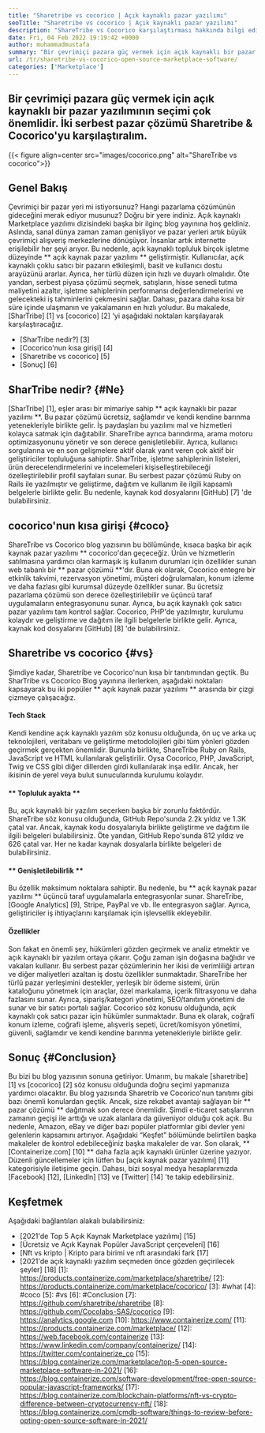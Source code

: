 ```yaml
---
title: "Sharetribe vs cocorico | Açık kaynaklı pazar yazılımı" 
seoTitle: "Sharetribe vs cocorico | Açık kaynaklı pazar yazılımı" 
description: "ShareTribe vs Cocorico karşılaştırması hakkında bilgi edinmek için bu makaleyi inceleyin. Satış ve Pazarı beslemek için açık kaynaklı bir pazar çözümü kurun." 
date: Fri, 04 Feb 2022 19:19:42 +0000
author: muhammadmustafa
summary: "Bir çevrimiçi pazara güç vermek için açık kaynaklı bir pazar yazılımının seçimi çok önemlidir. İki Serbest Pazar Çözümü Sharetribe & amp; COCORICO." 
url: /tr/sharetribe-vs-cocorico-open-source-marketplace-software/
categories: ['Marketplace']
---
```


## Bir çevrimiçi pazara güç vermek için açık kaynaklı bir pazar yazılımının seçimi çok önemlidir. İki serbest pazar çözümü Sharetribe & Cocorico'yu karşılaştıralım.

{{< figure align=center src="images/cocorico.png" alt="ShareTribe vs cocorico">}}


## Genel Bakış
Çevrimiçi bir pazar yeri mi istiyorsunuz? Hangi pazarlama çözümünün gideceğini merak ediyor musunuz? Doğru bir yere indiniz. Açık kaynaklı Marketplace yazılımı dizisindeki başka bir ilginç blog yayınına hoş geldiniz. Aslında, sanal dünya zaman zaman genişliyor ve pazar yerleri artık büyük çevrimiçi alışveriş merkezlerine dönüşüyor. İnsanlar artık internette erişilebilir her şeyi arıyor. Bu nedenle, açık kaynaklı topluluk birçok işletme düzeyinde ** açık kaynak pazar yazılımı ** geliştirmiştir.
Kullanıcılar, açık kaynaklı çoklu satıcı bir pazarın etkileşimli, basit ve kullanıcı dostu arayüzünü ararlar. Ayrıca, her türlü düzen için hızlı ve duyarlı olmalıdır. Öte yandan, serbest piyasa çözümü seçmek, satışların, hisse senedi tutma maliyetini azaltır, işletme sahiplerinin performansı değerlendirmelerini ve gelecekteki iş tahminlerini çekmesini sağlar. Dahası, pazara daha kısa bir süre içinde ulaşmanın ve yakalamanın en hızlı yoludur. Bu makalede, [SharTribe] [1] vs [cocorico] [2] 'yi aşağıdaki noktaları karşılayarak karşılaştıracağız.
  * [SharTribe nedir?] [3]
  * [Cocorico'nun kısa girişi] [4]
  * [Sharetribe vs cocorico] [5]
  * [Sonuç] [6]

## SharTribe nedir? {#Ne}
[SharTribe] [1], eşler arası bir mimariye sahip ** açık kaynaklı bir pazar yazılımı **. Bu pazar çözümü ücretsiz, sağlamdır ve kendi kendine barınma yetenekleriyle birlikte gelir. İş paydaşları bu yazılımı mal ve hizmetleri kolayca satmak için dağıtabilir. ShareTribe ayrıca barındırma, arama motoru optimizasyonunu yönetir ve son derece genişletilebilir. Ayrıca, kullanıcı sorgularına ve en son gelişmelere aktif olarak yanıt veren çok aktif bir geliştiriciler topluluğuna sahiptir. SharTribe, işletme sahiplerinin listeleri, ürün derecelendirmelerini ve incelemeleri kişiselleştirebileceği özelleştirilebilir profil sayfaları sunar. Bu serbest pazar çözümü Ruby on Rails ile yazılmıştır ve geliştirme, dağıtım ve kullanım ile ilgili kapsamlı belgelerle birlikte gelir. Bu nedenle, kaynak kod dosyalarını [GitHub] [7] 'de bulabilirsiniz.

## cocorico'nun kısa girişi {#coco}
ShareTribe vs Cocorico blog yazısının bu bölümünde, kısaca başka bir açık kaynak pazar yazılımı ** cocorico'dan geçeceğiz. Ürün ve hizmetlerin satılmasına yardımcı olan karmaşık iş kullanım durumları için özellikler sunan web tabanlı bir ** pazar çözümü **'dır. Buna ek olarak, Cocorico entegre bir etkinlik takvimi, rezervasyon yönetimi, müşteri doğrulamaları, konum izleme ve daha fazlası gibi kurumsal düzeyde özellikler sunar. Bu ücretsiz pazarlama çözümü son derece özelleştirilebilir ve üçüncü taraf uygulamaların entegrasyonunu sunar. Ayrıca, bu açık kaynaklı çok satıcı pazar yazılımı tam kontrol sağlar. Cocorico, PHP'de yazılmıştır, kurulumu kolaydır ve geliştirme ve dağıtım ile ilgili belgelerle birlikte gelir. Ayrıca, kaynak kod dosyalarını [GitHub] [8] 'de bulabilirsiniz.

## Sharetribe vs cocorico {#vs}
Şimdiye kadar, Sharetribe ve Cocorico'nun kısa bir tanıtımından geçtik. Bu SharTribe vs Cocorico Blog yayınına ilerlerken, aşağıdaki noktaları kapsayarak bu iki popüler ** açık kaynak pazar yazılımı ** arasında bir çizgi çizmeye çalışacağız.

#### Tech Stack
Kendi kendine açık kaynaklı yazılım söz konusu olduğunda, ön uç ve arka uç teknolojileri, veritabanı ve geliştirme metodolojileri gibi tüm yönleri gözden geçirmek gerçekten önemlidir. Bununla birlikte, ShareTribe Ruby on Rails, JavaScript ve HTML kullanılarak geliştirilir. Oysa Cocorico, PHP, JavaScript, Twig ve CSS gibi diğer dillerden girdi kullanılarak inşa edilir. Ancak, her ikisinin de yerel veya bulut sunucularında kurulumu kolaydır.

#### ** Topluluk ayakta **
Bu, açık kaynaklı bir yazılım seçerken başka bir zorunlu faktördür. ShareTribe söz konusu olduğunda, GitHub Repo'sunda 2.2k yıldız ve 1.3K çatal var. Ancak, kaynak kodu dosyalarıyla birlikte geliştirme ve dağıtım ile ilgili belgeleri bulabilirsiniz. Öte yandan, GitHub Repo'sunda 812 yıldız ve 626 çatal var. Her ne kadar kaynak dosyalarla birlikte belgeleri de bulabilirsiniz.

#### ** Genişletilebilirlik **
Bu özellik maksimum noktalara sahiptir. Bu nedenle, bu ** açık kaynak pazar yazılımı ** üçüncü taraf uygulamalarla entegrasyonlar sunar. ShareTribe, [Google Analytics] [9], Stripe, PayPal ve vb. İle entegrasyon sağlar. Ayrıca, geliştiriciler iş ihtiyaçlarını karşılamak için işlevsellik ekleyebilir.

#### Özellikler
Son fakat en önemli şey, hükümleri gözden geçirmek ve analiz etmektir ve açık kaynaklı bir yazılım ortaya çıkarır. Çoğu zaman işin doğasına bağlıdır ve vakaları kullanır. Bu serbest pazar çözümlerinin her ikisi de verimliliği artıran ve diğer maliyetleri azaltan iş dostu özellikler sunmaktadır. ShareTribe her türlü pazar yerleşimini destekler, yerleşik bir ödeme sistemi, ürün kataloğunu yönetmek için araçlar, özel markalama, içerik filtrasyonu ve daha fazlasını sunar. Ayrıca, sipariş/kategori yönetimi, SEO/tanıtım yönetimi de sunar ve bir satıcı portalı sağlar.
Cocorico söz konusu olduğunda, açık kaynaklı çok satıcı pazar için hükümler sunmaktadır. Buna ek olarak, coğrafi konum izleme, coğrafi işleme, alışveriş sepeti, ücret/komisyon yönetimi, güvenli, sağlamdır ve kendi kendine barınma yetenekleriyle birlikte gelir.

## Sonuç {#Conclusion}
Bu bizi bu blog yazısının sonuna getiriyor. Umarım, bu makale [sharetribe] [1] vs [cocorico] [2] söz konusu olduğunda doğru seçimi yapmanıza yardımcı olacaktır. Bu blog yazısında Sharetrib ve Cocorico'nun tanıtımı gibi bazı önemli konulardan geçtik. Ancak, size rekabet avantajı sağlayan bir ** pazar çözümü ** dağıtmak son derece önemlidir. Şimdi e-ticaret satışlarının zamanın geçişi ile arttığı ve uzak alanlara da güveniyor olduğu çok açık. Bu nedenle, Amazon, eBay ve diğer bazı popüler platformlar gibi devler yeni gelenlerin kapsamını artırıyor. Aşağıdaki “Keşfet” bölümünde belirtilen başka makaleler de kontrol edebileceğiniz başka makaleler de var.
Son olarak, ** [Containerize.com] [10] ** daha fazla açık kaynaklı ürünler üzerine yazıyor. Düzenli güncellemeler için lütfen bu [açık kaynak pazar yazılımı] [11] kategorisiyle iletişime geçin. Dahası, bizi sosyal medya hesaplarımızda [Facebook] [12], [LinkedIn] [13] ve [Twitter] [14] 'te takip edebilirsiniz.

## Keşfetmek
Aşağıdaki bağlantıları alakalı bulabilirsiniz:
  * [2021'de Top 5 Açık Kaynak Marketplace yazılımı] [15]
  * [Ücretsiz ve Açık Kaynak Popüler JavaScript çerçeveleri] [16]
  * [Nft vs kripto | Kripto para birimi ve nft arasındaki fark [17]
  * [2021'de açık kaynaklı yazılım seçmeden önce gözden geçirilecek şeyler] [18]
[1]: https://products.containerize.com/marketplace/sharetribe/
[2]: https://products.containerize.com/marketplace/cocorico/
[3]: #what
[4]: #coco
[5]: #vs
[6]: #Conclusion
[7]: https://github.com/sharetribe/sharetribe
[8]: https://github.com/Cocolabs-SAS/cocorico
[9]: https://analytics.google.com
[10]: https://www.containerize.com/
[11]: https://products.containerize.com/marketplace/
[12]: https://web.facebook.com/containerize
[13]: https://www.linkedin.com/company/containerize/
[14]: https://twitter.com/containerize_co
[15]: https://blog.containerize.com/marketplace/top-5-open-source-marketplace-software-in-2021/
[16]: https://blog.containerize.com/software-development/free-open-source-popular-javascript-frameworks/
[17]: https://blog.containerize.com/blockchain-platforms/nft-vs-crypto-difference-between-cryptocurrency-nft/
[18]: https://blog.containerize.com/cmdb-software/things-to-review-before-opting-open-source-software-in-2021/
